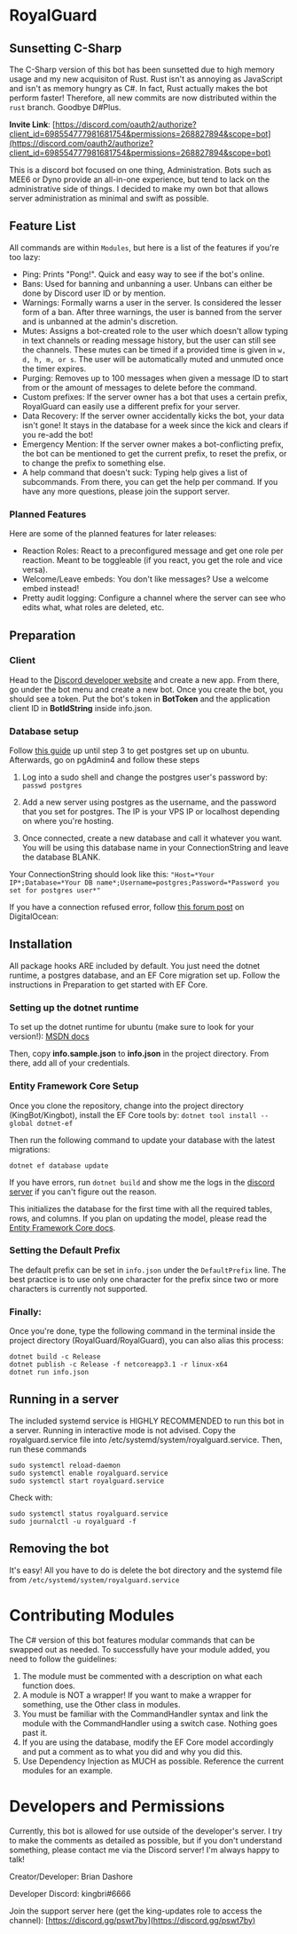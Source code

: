 # RoyalGuard

## Sunsetting C-Sharp
The C-Sharp version of this bot has been sunsetted due to high memory usage and my new acquisiton of Rust. Rust isn't as annoying as JavaScript and isn't as memory hungry as C#. In fact, Rust actually makes the bot perform faster! Therefore, all new commits are now distributed within the `rust` branch. Goodbye D#Plus.

**Invite Link**: [https://discord.com/oauth2/authorize?client_id=698554777981681754&permissions=268827894&scope=bot](https://discord.com/oauth2/authorize?client_id=698554777981681754&permissions=268827894&scope=bot)

This is a discord bot focused on one thing, Administration. Bots such as MEE6 or Dyno provide an all-in-one experience, but tend to lack on the administrative side of things. I decided to make my own bot that allows server administration as minimal and swift as possible. 

## Feature List
All commands are within `Modules`, but here is a list of the features if you're too lazy:

- Ping: Prints "Pong!". Quick and easy way to see if the bot's online.
- Bans: Used for banning and unbanning a user. Unbans can either be done by Discord user ID or by mention.
- Warnings: Formally warns a user in the server. Is considered the lesser form of a ban. After three warnings, the user is banned from the server and is unbanned at the admin's discretion.
- Mutes: Assigns a bot-created role to the user which doesn't allow typing in text channels or reading message history, but the user can still see the channels. These mutes can be timed if a provided time is given in `w, d, h, m, or s`. The user will be automatically muted and unmuted once the timer expires.
- Purging: Removes up to 100 messages when given a message ID to start from or the amount of messages to delete before the command.
- Custom prefixes: If the server owner has a bot that uses a certain prefix, RoyalGuard can easily use a different prefix for your server.
- Data Recovery: If the server owner accidentally kicks the bot, your data isn't gone! It stays in the database for a week since the kick and clears if you re-add the bot!
- Emergency Mention: If the server owner makes a bot-conflicting prefix, the bot can be mentioned to get the current prefix, to reset the prefix, or to change the prefix to something else.
- A help command that doesn't suck: Typing help gives a list of subcommands. From there, you can get the help per command. If you have any more questions, please join the support server.

### Planned Features
Here are some of the planned features for later releases:

- Reaction Roles: React to a preconfigured message and get one role per reaction. Meant to be toggleable (if you react, you get the role and vice versa).
- Welcome/Leave embeds: You don't like messages? Use a welcome embed instead!
- Pretty audit logging: Configure a channel where the server can see who edits what, what roles are deleted, etc.

## Preparation

### Client

Head to the [Discord developer website](https://discordapp.com/developers) and create a new app. From there, go under the bot menu and create a new bot. Once you create the bot, you should see a token. Put the bot's token in **BotToken** and the application client ID in **BotIdString** inside info.json.

### Database setup
Follow [this guide](https://www.digitalocean.com/community/tutorials/how-to-install-and-use-postgresql-on-ubuntu-20-04) up until step 3 to get postgres set up on ubuntu. Afterwards, go on pgAdmin4 and follow these steps

 1. Log into a sudo shell and change the postgres user's password by:
	 `passwd postgres`
	 
 2. Add a new server using postgres as the username, and the password that you set for postgres. The IP is your VPS IP or localhost depending on where you're hosting.
 3. Once connected, create a new database and call it whatever you want. You will be using this database name in your ConnectionString and leave the database BLANK.
 
 Your ConnectionString should look like this: `"Host=*Your IP*;Database=*Your DB name*;Username=postgres;Password=*Password you set for postgres user*"`

If you have a connection refused error, follow [this forum post](https://www.digitalocean.com/community/questions/remote-connect-to-postgresql-with-pgadmin) on DigitalOcean:

## Installation

All package hooks ARE included by default. You just need the dotnet runtime, a postgres database, and an EF Core migration set up. Follow the instructions in Preparation to get started with EF Core.

### Setting up the dotnet runtime

To set up the dotnet runtime for ubuntu (make sure to look for your version!): [MSDN docs](https://docs.microsoft.com/en-us/dotnet/core/install/linux-package-manager-ubuntu-1804)

Then, copy **info.sample.json** to **info.json** in the project directory. From there, add all of your credentials.

### Entity Framework Core Setup
Once you clone the repository, change into the project directory (KingBot/Kingbot), install the EF Core tools by:
`dotnet tool install --global dotnet-ef`

Then run the following command to update your database with the latest migrations:
```
dotnet ef database update
```
If you have errors, run `dotnet build` and show me the logs in the [discord server](https://discord.gg/pswt7by) if you can't figure out the reason.

This initializes the database for the first time with all the required tables, rows, and columns. If you plan on updating the model, please read the [Entity Framework Core docs](https://docs.microsoft.com/en-us/ef/core/).

### Setting the Default Prefix
The default prefix can be set in `info.json` under the `DefaultPrefix` line. The best practice is to use only one character for the prefix since two or more characters is currently not supported.

### Finally:
Once you're done, type the following command in the terminal inside the project directory (RoyalGuard/RoyalGuard), you can also alias this process:
```
dotnet build -c Release
dotnet publish -c Release -f netcoreapp3.1 -r linux-x64
dotnet run info.json
```

## Running in a server

The included systemd service is HIGHLY RECOMMENDED to run this bot in a server. Running in interactive mode is not advised. Copy the royalguard.service file into /etc/systemd/system/royalguard.service. Then, run these commands
```
sudo systemctl reload-daemon
sudo systemctl enable royalguard.service
sudo systemctl start royalguard.service
```

Check with:
```
sudo systemctl status royalguard.service
sudo journalctl -u royalguard -f
```

## Removing the bot

It's easy! All you have to do is delete the bot directory and the systemd file from `/etc/systemd/system/royalguard.service`

# Contributing Modules
The C# version of this bot features modular commands that can be swapped out as needed. To successfully have your module added, you need to follow the guidelines:

1. The module must be commented with a description on what each function does.
2. A module is NOT a wrapper! If you want to make a wrapper for something, use the Other class in modules.
3. You must be familiar with the CommandHandler syntax and link the module with the CommandHandler using a switch case. Nothing goes past it.
4. If you are using the database, modify the EF Core model accordingly and put a comment as to what you did and why you did this.
5. Use Dependency Injection as MUCH as possible. Reference the current modules for an example.

# Developers and Permissions

Currently, this bot is allowed for use outside of the developer's server. I try to make the comments as detailed as possible, but if you don't understand something, please contact me via the Discord server! I'm always happy to talk!

Creator/Developer: Brian Dashore

Developer Discord: kingbri#6666

Join the support server here (get the king-updates role to access the channel): [https://discord.gg/pswt7by](https://discord.gg/pswt7by)
